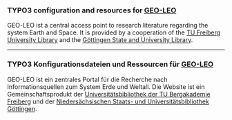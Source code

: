 ### TYPO3 configuration and resources for [GEO-LEO](http://geo-leo.de/)

GEO-LEO ist a central access point to research literature regarding the system
Earth and Space. It is provided by a cooperation of the
[TU Freiberg University Library](http://tu-freiberg.de/ze/ub/) and the
[Göttingen State and University Library](http://www.sub.uni-goettingen.de/en/).


---

### TYPO3 Konfigurationsdateien und Ressourcen für [GEO-LEO](http://geo-leo.de/)

GEO-LEO ist ein zentrales Portal für die Recherche nach Informationsquellen zum
System Erde und Weltall. Die Website ist ein Gemeinschaftsprodukt der
[Universitätsbibliothek der TU Bergakademie Freiberg](http://tu-freiberg.de/ze/ub/)
und der [Niedersächsischen Staats- und Universitätsbibliothek Göttingen](http://www.sub.uni-goettingen.de/).

